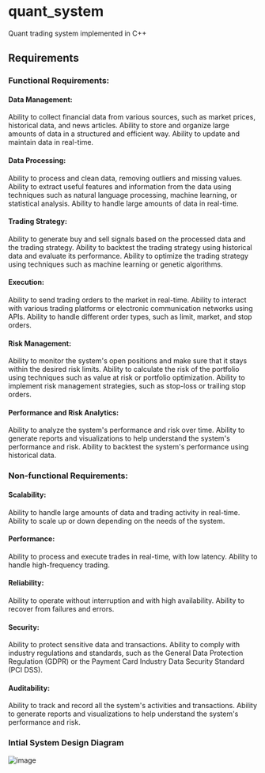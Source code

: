 # quant_system
Quant trading system implemented in C++



## Requirements

### Functional Requirements:

#### Data Management:
Ability to collect financial data from various sources, such as market prices, historical data, and news articles.
Ability to store and organize large amounts of data in a structured and efficient way.
Ability to update and maintain data in real-time.
#### Data Processing:
Ability to process and clean data, removing outliers and missing values.
Ability to extract useful features and information from the data using techniques such as natural language processing, machine learning, or statistical analysis.
Ability to handle large amounts of data in real-time.
#### Trading Strategy:
Ability to generate buy and sell signals based on the processed data and the trading strategy.
Ability to backtest the trading strategy using historical data and evaluate its performance.
Ability to optimize the trading strategy using techniques such as machine learning or genetic algorithms.
#### Execution:
Ability to send trading orders to the market in real-time.
Ability to interact with various trading platforms or electronic communication networks using APIs.
Ability to handle different order types, such as limit, market, and stop orders.
#### Risk Management:
Ability to monitor the system's open positions and make sure that it stays within the desired risk limits.
Ability to calculate the risk of the portfolio using techniques such as value at risk or portfolio optimization.
Ability to implement risk management strategies, such as stop-loss or trailing stop orders.
#### Performance and Risk Analytics:
Ability to analyze the system's performance and risk over time.
Ability to generate reports and visualizations to help understand the system's performance and risk.
Ability to backtest the system's performance using historical data.


### Non-functional Requirements:
#### Scalability:
Ability to handle large amounts of data and trading activity in real-time.
Ability to scale up or down depending on the needs of the system.
#### Performance:
Ability to process and execute trades in real-time, with low latency.
Ability to handle high-frequency trading.
#### Reliability:
Ability to operate without interruption and with high availability.
Ability to recover from failures and errors.
#### Security:
Ability to protect sensitive data and transactions.
Ability to comply with industry regulations and standards, such as the General Data Protection Regulation (GDPR) or the Payment Card Industry Data Security Standard (PCI DSS).
#### Auditability:
Ability to track and record all the system's activities and transactions.
Ability to generate reports and visualizations to help understand the system's performance and risk.



### Intial System Design Diagram

![image](https://user-images.githubusercontent.com/104684751/213344666-603b221e-2b32-4d6f-bdf7-98aefef5a836.png)

